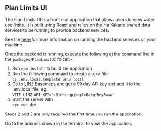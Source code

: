 
## Plan Limits UI

The Plan Limits UI is a front end application that allows users to view water use limits. It is built using React and relies on the Ha Kākano shared data services to be running to provide backend services.

See the [here](../../README.md) for more information on running the backend services on your machine.

Once the backend is running, execute the following at the command line in the `packages/PlanLimitUI` folder:-
1. Run `npm install` to build the application
2. Run the following command to create a .env file<br/>
   `cp .env.local.template .env.local`
3. Go to [LINZ Basemaps](https://basemaps.linz.govt.nz/@-41.8899962,174.0492437,z5) and get a 90 day API key and add it to the .env.local file, eg:<br/>
   `VITE_LINZ_API_KEY="c01ehzsqpjbep1x6akgf8ey8wxw"`
4. Start the server with<br/>
   `npm run dev`

Steps 2 and 3 are only required the first time you run the application.

Go to the address shown in the terminal to view the application.
